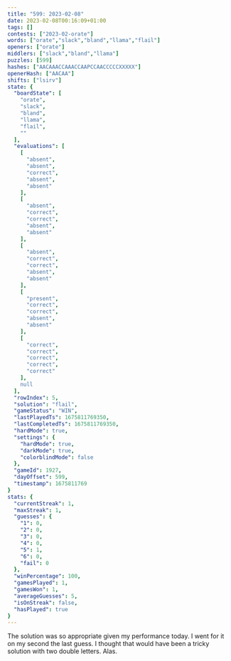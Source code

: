```yaml
---
title: "599: 2023-02-08"
date: 2023-02-08T00:16:09+01:00
tags: []
contests: ["2023-02-orate"]
words: ["orate","slack","bland","llama","flail"]
openers: ["orate"]
middlers: ["slack","bland","llama"]
puzzles: [599]
hashes: ["AACAAACCAAACCAAPCCAACCCCCXXXXX"]
openerHash: ["AACAA"]
shifts: ["lsirv"]
state: {
  "boardState": [
    "orate",
    "slack",
    "bland",
    "llama",
    "flail",
    ""
  ],
  "evaluations": [
    [
      "absent",
      "absent",
      "correct",
      "absent",
      "absent"
    ],
    [
      "absent",
      "correct",
      "correct",
      "absent",
      "absent"
    ],
    [
      "absent",
      "correct",
      "correct",
      "absent",
      "absent"
    ],
    [
      "present",
      "correct",
      "correct",
      "absent",
      "absent"
    ],
    [
      "correct",
      "correct",
      "correct",
      "correct",
      "correct"
    ],
    null
  ],
  "rowIndex": 5,
  "solution": "flail",
  "gameStatus": "WIN",
  "lastPlayedTs": 1675811769350,
  "lastCompletedTs": 1675811769350,
  "hardMode": true,
  "settings": {
    "hardMode": true,
    "darkMode": true,
    "colorblindMode": false
  },
  "gameId": 1927,
  "dayOffset": 599,
  "timestamp": 1675811769
}
stats: {
  "currentStreak": 1,
  "maxStreak": 1,
  "guesses": {
    "1": 0,
    "2": 0,
    "3": 0,
    "4": 0,
    "5": 1,
    "6": 0,
    "fail": 0
  },
  "winPercentage": 100,
  "gamesPlayed": 1,
  "gamesWon": 1,
  "averageGuesses": 5,
  "isOnStreak": false,
  "hasPlayed": true
}
---
```

<!-- more -->
The solution was so appropriate given my performance today. I went for it on my second the last guess. I thought that would have been a tricky solution with two double letters. Alas. 
